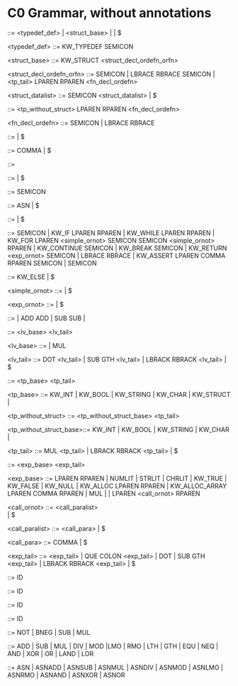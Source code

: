 #  C0 Grammar, without annotations

<prog> ::= <typedef_def> <prog> | <struct_base> <prog> | <Gfn> <prog>
    | $

<typedef_def> ::= KW_TYPEDEF <tp> <aid> SEMICON


<struct_base> ::= KW_STRUCT <sid> <struct_decl_ordefn_orfn>

<struct_decl_ordefn_orfn> ::= SEMICON 
    | LBRACE <structdatalist> RBRACE SEMICON
    | <tp_tail> <vid> LPAREN <paralist> RPAREN <fn_decl_ordefn>

<struct_datalist> ::= <tp> <fid> SEMICON <struct_datalist>
    | $


<Gfn> ::= <tp_without_struct> <vid> LPAREN <paralist> RPAREN <fn_decl_ordefn>

<fn_decl_ordefn> ::= SEMICON | LBRACE <body> RBRACE

<paralist> ::= <tp> <vid> <para>
    | $

<para> ::= COMMA <tp> <vid> <para>
    | $


<body> ::= <decllist> <stmtlist>

<decllist> ::= <decl> <decllist>
    | $

<decl> ::= <tp> <vid> <init> SEMICON

<init> ::= ASN <exp>
    | $


<stmtlist> ::= <stmt> <stmtlist>
    | $

<stmt> ::= <simple> SEMICON
    | KW_IF LPAREN <exp> RPAREN <stmt> <else>
    | KW_WHILE LPAREN <exp> RPAREN <stmt>
    | KW_FOR LPAREN <simple_ornot> SEMICON <exp> SEMICON <simple_ornot> RPAREN <stmt>
    | KW_CONTINUE SEMICON
    | KW_BREAK SEMICON
    | KW_RETURN <exp_ornot> SEMICON
    | LBRACE <body> RBRACE
    | KW_ASSERT LPAREN <exp> COMMA <exp> RPAREN SEMICON
    | SEMICON

<else> ::= KW_ELSE <stmt> 
    | $

<simple_ornot> ::= <simple> 
    | $

<exp_ornot> ::= <exp> 
    | $

<simple> ::= <lv> <asnop> <exp>
    | <lv> ADD ADD
    | <lv> SUB SUB
    | <exp>


<lv> ::= <lv_base> <lv_tail> 

<lv_base> ::= <vid> | MUL <lv>

<lv_tail> ::= DOT <fid> <lv_tail> | SUB GTH <fid> <lv_tail>
    | LBRACK <exp> RBRACK <lv_tail> 
    | $


<tp> ::= <tp_base> <tp_tail>

<tp_base> ::= KW_INT | KW_BOOL | KW_STRING | KW_CHAR
    | KW_STRUCT <sid> | <aid>

<tp_without_struct> ::= <tp_without_struct_base> <tp_tail>

<tp_without_struct_base>::= KW_INT | KW_BOOL | KW_STRING | KW_CHAR
    | <aid>

<tp_tail> ::= MUL <tp_tail> | LBRACK RBRACK <tp_tail>
    | $


<exp> ::= <exp_base> <exp_tail>

<exp_base> ::= LPAREN <exp> RPAREN
    | NUMLIT | STRLIT | CHRLIT | KW_TRUE | KW_FALSE | KW_NULL
    | KW_ALLOC LPAREN <tp> RPAREN | KW_ALLOC_ARRAY LPAREN <tp> COMMA <exp> RPAREN
    | MUL <exp>
    | <unop> <exp>
    | <vid> LPAREN <call_ornot> RPAREN

<call_ornot> ::=  <call_paralist>  
    | $

<call_paralist> ::= <exp> <call_para> 
    | $

<call_para> ::= COMMA <exp> 
    | $

<exp_tail> ::= <binop> <exp> <exp_tail>
    | QUE <exp> COLON <exp> <exp_tail>
    | DOT <fid> | <exp> SUB GTH <fid> <exp_tail>
    | LBRACK <exp> RBRACK <exp_tail>
    | $

<vid> ::= ID

<sid> ::= ID

<fid> ::= ID

<aid> ::= ID

<unop> ::= NOT | BNEG | SUB | MUL

<binop> ::= ADD | SUB | MUL | DIV | MOD |LMO | RMO | LTH | GTH | EQU | NEQ | AND | XOR | OR  | LAND | LOR
	
<asnop> ::= ASN | ASNADD | ASNSUB | ASNMUL | ASNDIV | ASNMOD | ASNLMO | ASNRMO | ASNAND | ASNXOR | ASNOR